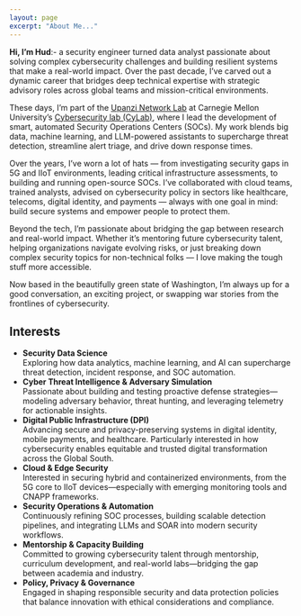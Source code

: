 ```yaml
---
layout: page
excerpt: "About Me..."
---
```


**Hi, I’m Hud**:- a security engineer turned data analyst passionate about solving complex cybersecurity challenges and building resilient systems that make a real-world impact. Over the past decade, I’ve carved out a dynamic career that bridges deep technical expertise with strategic advisory roles across global teams and mission-critical environments.

These days, I’m part of the [Upanzi Network Lab](https://www.africa.engineering.cmu.edu/research/upanzi/index.html) at Carnegie Mellon University’s [Cybersecurity lab (CyLab)](https://www.cylab.cmu.edu/), where I lead the development of smart, automated Security Operations Centers (SOCs). My work blends big data, machine learning, and LLM-powered assistants to supercharge threat detection, streamline alert triage, and drive down response times.

Over the years, I’ve worn a lot of hats — from investigating security gaps in 5G and IIoT environments, leading critical infrastructure assessments, to building and running open-source SOCs. I’ve collaborated with cloud teams, trained analysts, advised on cybersecurity policy in sectors like healthcare, telecoms, digital identity, and payments — always with one goal in mind: build secure systems and empower people to protect them.

Beyond the tech, I’m passionate about bridging the gap between research and real-world impact. Whether it’s mentoring future cybersecurity talent, helping organizations navigate evolving risks, or just breaking down complex security topics for non-technical folks — I love making the tough stuff more accessible.

Now based in the beautifully green state of Washington, I’m always up for a good conversation, an exciting project, or swapping war stories from the frontlines of cybersecurity.

## Interests

- **Security Data Science**  
  Exploring how data analytics, machine learning, and AI can supercharge threat detection, incident response, and SOC automation.
- **Cyber Threat Intelligence & Adversary Simulation**  
  Passionate about building and testing proactive defense strategies—modeling adversary behavior, threat hunting, and leveraging telemetry for actionable insights.
- **Digital Public Infrastructure (DPI)**  
  Advancing secure and privacy-preserving systems in digital identity, mobile payments, and healthcare. Particularly interested in how cybersecurity enables equitable and trusted digital transformation across the Global South.
- **Cloud & Edge Security**  
  Interested in securing hybrid and containerized environments, from the 5G core to IIoT devices—especially with emerging monitoring tools and CNAPP frameworks.
- **Security Operations & Automation**  
  Continuously refining SOC processes, building scalable detection pipelines, and integrating LLMs and SOAR into modern security workflows.
- **Mentorship & Capacity Building**  
  Committed to growing cybersecurity talent through mentorship, curriculum development, and real-world labs—bridging the gap between academia and industry.
- **Policy, Privacy & Governance**  
  Engaged in shaping responsible security and data protection policies that balance innovation with ethical considerations and compliance.
